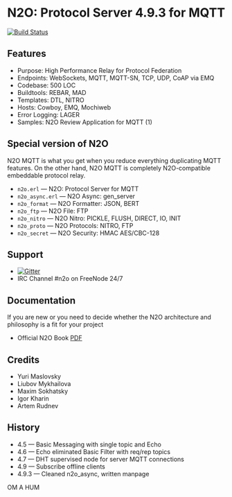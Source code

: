 N2O: Protocol Server 4.9.3 for MQTT
===================================

[![Build Status](https://travis-ci.org/synrc/mqtt.svg?branch=master)](https://travis-ci.org/synrc/mqtt)

Features
--------

* Purpose: High Performance Relay for Protocol Federation
* Endpoints: WebSockets, MQTT, MQTT-SN, TCP, UDP, CoAP via EMQ
* Codebase: 500 LOC
* Buildtools: REBAR, MAD
* Templates: DTL, NITRO
* Hosts: Cowboy, EMQ, Mochiweb
* Error Logging: LAGER
* Samples: N2O Review Application for MQTT (1)

Special version of N2O
----------------------

N2O MQTT is what you get when you reduce everything duplicating MQTT features.
On the other hand, N2O MQTT is completely N2O-compatible
embeddable protocol relay.

* `n2o.erl` — N2O: Protocol Server for MQTT
* `n2o_async.erl` — N2O Async: gen_server
* `n2o_format` — N2O Formatter: JSON, BERT
* `n2o_ftp` — N2O File: FTP
* `n2o_nitro` — N2O Nitro: PICKLE, FLUSH, DIRECT, IO, INIT
* `n2o_proto` — N2O Protocols: NITRO, FTP
* `n2o_secret` — N2O Security: HMAC AES/CBC-128

Support
-------
* [![Gitter](https://badges.gitter.im/Join%20Chat.svg)](https://gitter.im/synrc/n2o?utm_source=badge&utm_medium=badge&utm_campaign=pr-badge&utm_content=badge)
* IRC Channel #n2o on FreeNode 24/7

Documentation
-------------

If you are new or you need to decide whether the N2O architecture
and philosophy is a fit for your project

* Official N2O Book [PDF](http://synrc.space/apps/n2o/doc/book.pdf)

Credits
-------

* Yuri Maslovsky
* Liubov Mykhailova
* Maxim Sokhatsky
* Igor Kharin
* Artem Rudnev

History
-------

* 4.5 — Basic Messaging with single topic and Echo
* 4.6 — Echo eliminated Basic Filter with req/rep topics
* 4.7 — DHT supervised node for server MQTT connections
* 4.9 — Subscribe offline clients
* 4.9.3 — Cleaned n2o_async, written manpage

OM A HUM

